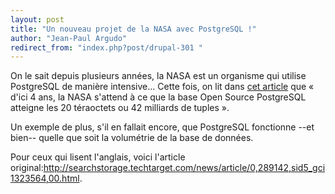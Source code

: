 ```yaml
---
layout: post
title: "Un nouveau projet de la NASA avec PostgreSQL !"
author: "Jean-Paul Argudo"
redirect_from: "index.php?post/drupal-301 "
---
```




On le sait depuis plusieurs années, la NASA est un organisme qui utilise PostgreSQL de manière intensive... Cette fois, on lit dans <a href="http://searchstorage.techtarget.com/news/article/0,289142,sid5_gci1323564,00.html">cet article</a> que « d'ici 4 ans, la NASA s'attend à ce que la base Open Source PostgreSQL atteigne les 20 téraoctets ou 42 milliards de tuples ».

Un exemple de plus, s'il en fallait encore, que PostgreSQL fonctionne --et bien-- quelle que soit la volumétrie de la base de données.

Pour ceux qui lisent l'anglais, voici l'article original:<a href="http://searchstorage.techtarget.com/news/article/0,289142,sid5_gci1323564,00.html">http://searchstorage.techtarget.com/news/article/0,289142,sid5_gci1323564,00.html</a>.